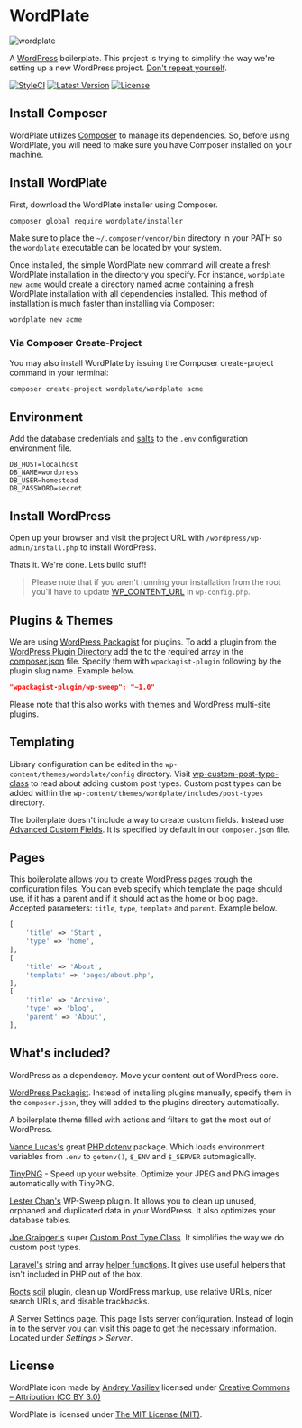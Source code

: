 WordPlate
=========

![wordplate](https://cloud.githubusercontent.com/assets/499192/7440620/57fe39f6-f0c0-11e4-8e9a-a2c11cb5dfb0.png)

A [WordPress](https://github.com/WordPress/WordPress) boilerplate. This project is trying to simplify the way we're setting up a new WordPress project. [Don't repeat yourself](http://en.wikipedia.org/wiki/Don't_repeat_yourself).

[![StyleCI](https://styleci.io/repos/13329845/shield?style=flat)](https://styleci.io/repos/13329845)
[![Latest Version](https://img.shields.io/github/release/wordplate/wordplate.svg?style=flat)](https://github.com/wordplate/wordplate/releases)
[![License](https://img.shields.io/packagist/l/wordplate/wordplate.svg?style=flat)](https://packagist.org/packages/wordplate/wordplate)

## Install Composer
WordPlate utilizes [Composer](https://getcomposer.org/) to manage its dependencies. So, before using WordPlate, you will need to make sure you have Composer installed on your machine.

## Install WordPlate
First, download the WordPlate installer using Composer.

```bash
composer global require wordplate/installer
```

Make sure to place the `~/.composer/vendor/bin` directory in your PATH so the `wordplate` executable can be located by your system.

Once installed, the simple WordPlate new command will create a fresh WordPlate installation in the directory you specify. For instance, `wordplate new acme` would create a directory named acme containing a fresh WordPlate installation with all dependencies installed. This method of installation is much faster than installing via Composer:

```bash
wordplate new acme
```

### Via Composer Create-Project
You may also install WordPlate by issuing the Composer create-project command in your terminal:

```bash
composer create-project wordplate/wordplate acme
```

## Environment

Add the database credentials and [salts](https://api.wordpress.org/secret-key/1.1/salt) to the `.env` configuration environment file.

```
DB_HOST=localhost
DB_NAME=wordpress
DB_USER=homestead
DB_PASSWORD=secret
```

## Install WordPress

Open up your browser and visit the project URL with `/wordpress/wp-admin/install.php` to install WordPress.

Thats it. We're done. Lets build stuff!

> Please note that if you aren't running your installation from the root you'll have to update [WP_CONTENT_URL](wp-config.php) in `wp-config.php`.

## Plugins & Themes

We are using [WordPress Packagist](http://wpackagist.org/) for plugins. To add a plugin from the [WordPress Plugin Directory](https://wordpress.org/plugins/) add the to the required array in the [composer.json](composer.json) file. Specify them with `wpackagist-plugin` following by the plugin slug name. Example below.

```json
"wpackagist-plugin/wp-sweep": "~1.0"
```

Please note that this also works with themes and WordPress multi-site plugins.

## Templating
Library configuration can be edited in the `wp-content/themes/wordplate/config` directory. Visit [wp-custom-post-type-class](https://github.com/jjgrainger/wp-custom-post-type-class) to read about adding custom post types. Custom post types can be added within the `wp-content/themes/wordplate/includes/post-types` directory.

The boilerplate doesn't include a way to create custom fields. Instead use [Advanced Custom Fields](http://www.advancedcustomfields.com/). It is specified by default in our `composer.json` file.

## Pages
This boilerplate allows you to create WordPress pages trough the configuration files. You can eveb specify which template the page should use, if it has a parent and if it should act as the home or blog page. Accepted parameters: `title`, `type`, `template` and `parent`. Example below.

```php
[
    'title' => 'Start',
    'type' => 'home',
],
[
    'title' => 'About',
    'template' => 'pages/about.php',
],
[
    'title' => 'Archive',
    'type' => 'blog',
    'parent' => 'About',
],
```

## What's included?

WordPress as a dependency. Move your content out of WordPress core.

[WordPress Packagist](http://wpackagist.org/). Instead of installing plugins manually, specify them in the `composer.json`, they will added to the plugins directory automatically.

A boilerplate theme filled with actions and filters to get the most out of WordPress.

[Vance Lucas's](https://github.com/vlucas) great [PHP dotenv](https://github.com/vlucas/phpdotenv) package. Which loads environment variables from `.env` to `getenv()`, `$_ENV` and `$_SERVER` automagically.

[TinyPNG](https://wordpress.org/plugins/tiny-compress-images/) - Speed up your website. Optimize your JPEG and PNG images automatically with TinyPNG.

[Lester Chan's](https://github.com/lesterchan) WP-Sweep plugin. It allows you to clean up unused, orphaned and duplicated data in your WordPress. It also optimizes your database tables.

[Joe Grainger's](https://github.com/jjgrainger) super [Custom Post Type Class](https://github.com/jjgrainger/wp-custom-post-type-class). It simplifies the way we do custom post types.

[Laravel's](http://laravel.com/) string and array [helper functions](http://laravel.com/docs/master/helpers). It gives use useful helpers that isn't included in PHP out of the box.

[Roots](https://github.com/roots) [soil](https://github.com/roots/soil) plugin, clean up WordPress markup, use relative URLs, nicer search URLs, and disable trackbacks.

A Server Settings page. This page lists server configuration. Instead of login in to the server you can visit this page to get the necessary information. Located under *Settings > Server*.

## License

WordPlate icon made by [Andrey Vasiliev](https://thenounproject.com/andvasiliev/) licensed under [Creative Commons – Attribution (CC BY 3.0)](http://creativecommons.org/licenses/by/3.0/us/)

WordPlate is licensed under [The MIT License (MIT)](LICENSE).
